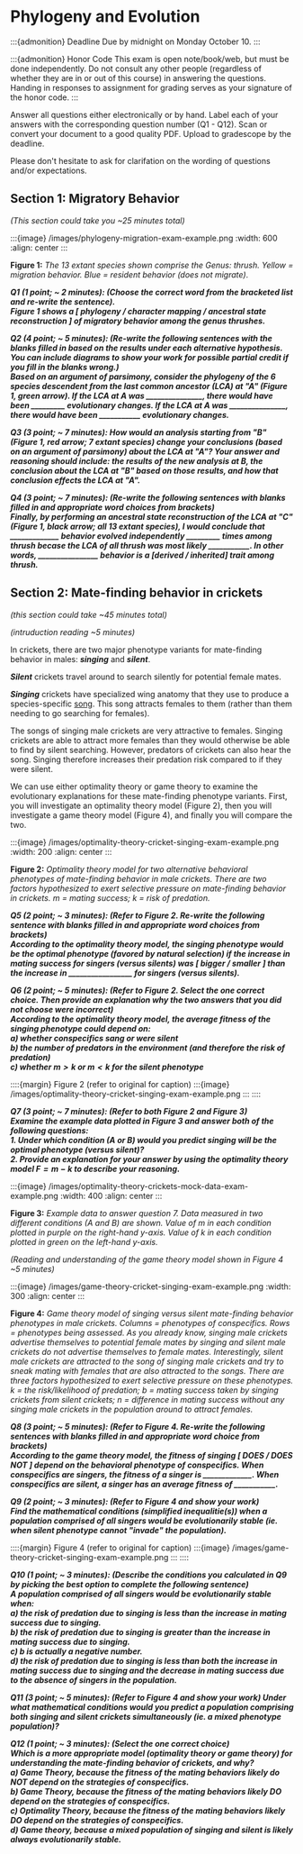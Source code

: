 # Phylogeny and Evolution

:::{admonition} Deadline
Due by midnight on Monday October 10.
:::

:::{admonition} Honor Code
This exam is open note/book/web, but must be done independently. Do not consult any other people (regardless of whether they are in or out of this course) in answering the questions. Handing in responses to assignment for grading serves as your signature of the honor code.
:::

Answer all questions either electronically or by hand. Label each of your answers with the corresponding question number (Q1 - Q12). Scan or convert your document to a good quality PDF. Upload to gradescope by the deadline. 

Please don't hesitate to ask for clarifation on the wording of questions and/or expectations.


## Section 1: Migratory Behavior
*(This section could take you \~25 minutes total)*

:::{image} /images/phylogeny-migration-exam-example.png
:width: 600
:align: center
:::

**Figure 1:** *The 13 extant species shown comprise the Genus: thrush. Yellow = migration behavior. Blue = resident behavior (does not migrate)*. 


***Q1 (1 point; \~ 2 minutes): (Choose the correct word from the bracketed list and re-write the sentence).  
Figure 1 shows a [ phylogeny / character mapping / ancestral state reconstruction ] of migratory behavior among the genus thrushes.***

***Q2 (4 point; \~ 5 minutes): (Re-write the following sentences with the blanks filled in based on the results under each alternative hypothesis. You can include diagrams to show your work for possible partial credit if you fill in the blanks wrong.)  
Based on an argument of parsimony, consider the phylogeny of the 6 species descendent from the last common ancestor (LCA) at "A" (Figure 1, green arrow). If the LCA at A was _______________, there would have been _________ evolutionary changes. If the LCA at A was _______________, there would have been ___________ evolutionary changes.***

***Q3 (3 point; \~ 7 minutes): How would an analysis starting from "B" (Figure 1, red arrow; 7 extant species) change your conclusions (based on an argument of parsimony) about the LCA at "A"? Your answer and reasoning should include: the results of the new analysis at B, the conclusion about the LCA at "B" based on those results, and how that conclusion effects the LCA at "A".***

***Q4 (3 point; \~ 7 minutes): (Re-write the following sentences with blanks filled in and appropriate word choices from brackets)  
Finally, by performing an ancestral state reconstruction of the LCA at "C" (Figure 1, black arrow; all 13 extant species), I would conclude that _____________ behavior evolved independently _________ times among thrush becase the LCA of all thrush was most likely ___________. In other words, ________________ behavior is a [derived / inherited] trait among thrush.***


## Section 2: Mate-finding behavior in crickets

*(this section could take \~45 minutes total)*

*(intruduction reading \~5 minutes)*

In crickets, there are two major phenotype variants for mate-finding behavior in males: ***singing*** and ***silent***. 

***Silent*** crickets travel around to search silently for potential female mates.

***Singing*** crickets have specialized wing anatomy that they use to produce a species-specific [song](https://youtu.be/GP5NpXcYc8A). This song attracts females to them (rather than them needing to go searching for females). 

The songs of singing male crickets are very attractive to females. Singing crickets are able to attract more females than they would otherwise be able to find by silent searching. However, predators of crickets can also hear the song. Singing therefore increases their predation risk compared to if they were silent. 

We can use either optimality theory or game theory to examine the evolutionary explanations for these mate-finding phenotype variants. First, you will investigate an optimality theory model (Figure 2), then you will investigate a game theory model (Figure 4), and finally you will compare the two. 

:::{image} /images/optimality-theory-cricket-singing-exam-example.png
:width: 200
:align: center
:::

**Figure 2:** *Optimality theory model for two alternative behavioral phenotypes of mate-finding behavior in male crickets. There are two factors hypothesized to exert selective pressure on mate-finding behavior in crickets. $m$ = mating success; $k$ = risk of predation.*

***Q5 (2 point; \~ 3 minutes): (Refer to Figure 2. Re-write the following sentence with blanks filled in and appropriate word choices from brackets)  
According to the optimality theory model, the singing phenotype would be the optimal phenotype (favored by natural selection) if the increase in mating success for singers (versus silents) was [ bigger / smaller ] than the increase in _________________ for singers (versus silents).***

***Q6 (2 point; \~ 5 minutes): (Refer to Figure 2. Select the one correct choice. Then provide an explanation why the two answers that you did not choose were incorrect)  
According to the optimality theory model, the average fitness of the singing phenotype could depend on:  
		a) whether conspecifics sang or were silent  
		b) the number of predators in the environment (and therefore the risk of predation)  
		c) whether $m > k$ or $m < k$ for the silent phenotype***

::::{margin} Figure 2 (refer to original for caption)
:::{image} /images/optimality-theory-cricket-singing-exam-example.png
:::
::::

***Q7 (3 point; \~ 7 minutes): (Refer to both Figure 2 and Figure 3)  
Examine the example data plotted in Figure 3 and answer both of the following questions:    
	1. Under which condition (A or B) would you predict singing will be the optimal phenotype (versus silent)?   
	2. Provide an explanation for your answer by using the optimality theory model $F=m-k$ to describe your reasoning.***

:::{image} /images/optimality-theory-crickets-mock-data-exam-example.png
:width: 400
:align: center
:::

**Figure 3:** *Example data to answer question 7. Data measured in two different conditions (A and B) are shown. Value of $m$ in each condition plotted in purple on the right-hand y-axis. Value of $k$ in each condition plotted in green on the left-hand y-axis.* 


*(Reading and understanding of the game theory model shown in Figure 4 \~5 minutes)*

:::{image} /images/game-theory-cricket-singing-exam-example.png
:width: 300
:align: center
:::

**Figure 4:** *Game theory model of singing versus silent mate-finding behavior phenotypes in male crickets. Columns = phenotypes of conspecifics. Rows = phenotypes being assessed. As you already know, singing male crickets advertise themselves to potential female mates by singing and silent male crickets do not advertise themselves to female mates. Interestingly, silent male crickets are attracted to the song of singing male crickets and try to sneak mating with females that are also attracted to the songs. There are three factors hypothesized to exert selective pressure on these phenotypes. $k$ = the risk/likelihood of predation; $b$ = mating success taken by singing crickets from silent crickets; $n$ = difference in mating success without any singing male crickets in the population around to attract females.* 

***Q8 (3 point; \~ 5 minutes): (Refer to Figure 4. Re-write the following sentences with blanks filled in and appropriate word choice from brackets)  
According to the game theory model, the fitness of singing [ DOES / DOES NOT ] depend on the behavioral phenotype of conspecifics. When conspecifics are singers, the fitness of a singer is _____________. When conspecifics are silent, a singer has an average fitness of ___________.***

***Q9 (2 point; \~ 3 minutes): (Refer to Figure 4 and show your work)  
Find the mathematical conditions (simplified inequalitie(s)) when a population comprised of all singers would be evolutionarily stable (ie. when silent phenotype cannot "invade" the population).***

::::{margin} Figure 4 (refer to original for caption)
:::{image} /images/game-theory-cricket-singing-exam-example.png
:::
::::

***Q10 (1 point; \~ 3 minutes): (Describe the conditions you calculated in Q9 by picking the best option to complete the following sentence)  
A population comprised of all singers would be evolutionarily stable when:  
		a) the risk of predation due to singing is less than the increase in mating success due to singing.   
		b) the risk of predation due to singing is greater than the increase in mating success due to singing.  
		c) $b$ is actually a negative number.  
		d) the risk of predation due to singing is less than both the increase in mating success due to singing and the decrease in mating success due to the absence of singers in the population.***

***Q11 (3 point; \~ 5 minutes): (Refer to Figure 4 and show your work) Under what mathematical conditions would you predict a population comprising both singing and silent crickets simultaneously (ie. a mixed phenotype population)?***

***Q12 (1 point; \~ 3 minutes): (Select the one correct choice)  
Which is a more appropriate model (optimality theory or game theory) for understanding the mate-finding behavior of crickets, and why?  
		a) Game Theory, because the fitness of the mating behaviors likely do NOT depend on the strategies of conspecifics.  
		b) Game Theory, because the fitness of the mating behaviors likely DO depend on the strategies of conspecifics.  
		c) Optimality Theory, because the fitness of the mating behaviors likely DO depend on the strategies of conspecifics.  
		d) Game theory, because a mixed population of singing and silent is likely always evolutionarily stable.***


<!-- 
---

## You can do it better

Improve these two excerpts from editorials on animal behavior. Make at least two majore improvements to each excerpt. Highlight your changes and briefly explain the reason for the change using footnote-style annotation. 

One
:::{epigraph}
A phylogeny is a study of the relationships among a group of organisms. Animals that evolved from a common ancestor evolve in different ways. They also develop different traits at different times. Every species can be connected to one common ancestor that they all evolved from. In this case, phylogeny is used on rattlesnakes. (Figure 1) The rattlesnakes were investigated for showing the trait of cannibalistic behavior or not showing the trait. Out of many species, only 6 show cannibalistic behavior. For the species that do show the trait, they seem to come up in very distant relationships. Very few of the species that are close in evolution share the trait. Also, based on just the phylogeny the ancestral trait can be predicted. An ancestral trait is a trait that the very first ancestor, that the species evolved from, shows. In this case, the ancestral trait is cannibalistic behavior because the species “Sistrurus catenatus has a direct lineage to the common ancestor. This species does show cannibal-like behavior thus the ancestral trait is cannibalism.
:::

:::{figure-md} Phylogeny-example_snake-cannibal
<img src="/images/Phylogeny_Snake-Cannibalism.png" alt="fishy" class="bg-primary mb-1" width="400px">

The character mapping and ancestral state reconstruction accompanying the text. 
:::

Two 

:::{epigraph}
Infanticide has a high benefit and a low cost. The high benefit is because eating a snake's offspring can bring a lot of nutrients into the snake's diet. Some snakes eat their young because they need to compensate for their lost energy when producing offspring. The cost is low because it is easy for the snake to eat their young, there is very little risk to the parent snake itself since the offspring has no means of defending itself. Since the benefit outweighs the cost this is a viable option and could explain why rattlesnakes partake in cannibalism. The main benefit of infanticide is not losing the energy that went into reproduction.
:::

- Can you think of any alternative hypotheses or factors? -->
<!-- ---

Code breaking of escape by tentacled snake (read a Ken Catania paper?)

What is the FAP of the fish? what is the sign stimulus? What is the code-breaking behavior? How would the escape behavior of fish likely start to differ in environments where tentacled snakes live? Why might the escape behavior persist 'as-is' even in environments where tentacled snakes live (ie. what other selection pressures are there on the escape behavior)?


 -->

